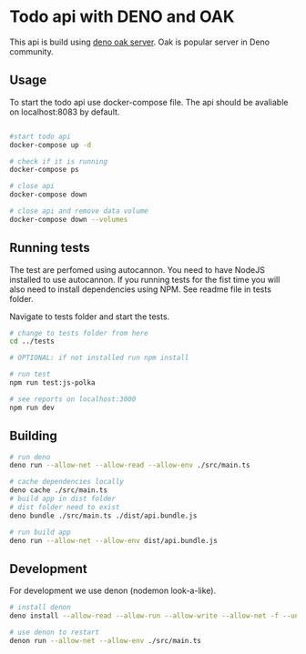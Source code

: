 # Todo api with DENO and OAK

This api is build using [deno oak server](https://deno.land/x/oak). Oak is popular server in Deno community.

## Usage

To start the todo api use docker-compose file. The api should be avaliable on localhost:8083 by default.

```bash

#start todo api
docker-compose up -d

# check if it is running
docker-compose ps

# close api
docker-compose down

# close api and remove data volume
docker-compose down --volumes

```

## Running tests

The test are perfomed using autocannon. You need to have NodeJS installed to use autocannon. If you running tests for the fist time you will also need to install dependencies using NPM. See readme file in tests folder.

Navigate to tests folder and start the tests.

```bash
# change to tests folder from here
cd ../tests

# OPTIONAL: if not installed run npm install

# run test
npm run test:js-polka

# see reports on localhost:3000
npm run dev
```

## Building

```bash
# run deno
deno run --allow-net --allow-read --allow-env ./src/main.ts

# cache dependencies locally
deno cache ./src/main.ts
# build app in dist folder
# dist folder need to exist
deno bundle ./src/main.ts ./dist/api.bundle.js

# run build app
deno run --allow-net --allow-env dist/api.bundle.js
```

## Development

For development we use denon (nodemon look-a-like).

```bash
# install denon
deno install --allow-read --allow-run --allow-write --allow-net -f --unstable https://deno.land/x/denon@2.3.0/denon.ts

# use denon to restart
denon run --allow-net --allow-env ./src/main.ts

```
